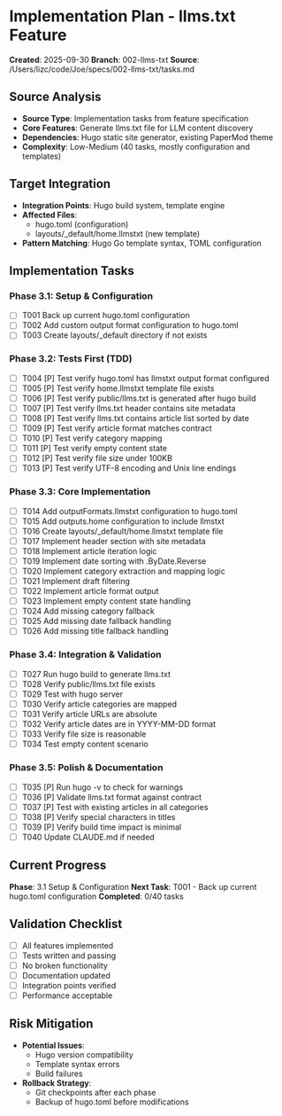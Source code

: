 # Implementation Plan - llms.txt Feature
**Created**: 2025-09-30
**Branch**: 002-llms-txt
**Source**: /Users/lizc/code/Joe/specs/002-llms-txt/tasks.md

## Source Analysis
- **Source Type**: Implementation tasks from feature specification
- **Core Features**: Generate llms.txt file for LLM content discovery
- **Dependencies**: Hugo static site generator, existing PaperMod theme
- **Complexity**: Low-Medium (40 tasks, mostly configuration and templates)

## Target Integration
- **Integration Points**: Hugo build system, template engine
- **Affected Files**:
  - hugo.toml (configuration)
  - layouts/_default/home.llmstxt (new template)
- **Pattern Matching**: Hugo Go template syntax, TOML configuration

## Implementation Tasks

### Phase 3.1: Setup & Configuration
- [ ] T001 Back up current hugo.toml configuration
- [ ] T002 Add custom output format configuration to hugo.toml
- [ ] T003 Create layouts/_default directory if not exists

### Phase 3.2: Tests First (TDD)
- [ ] T004 [P] Test verify hugo.toml has llmstxt output format configured
- [ ] T005 [P] Test verify home.llmstxt template file exists
- [ ] T006 [P] Test verify public/llms.txt is generated after hugo build
- [ ] T007 [P] Test verify llms.txt header contains site metadata
- [ ] T008 [P] Test verify llms.txt contains article list sorted by date
- [ ] T009 [P] Test verify article format matches contract
- [ ] T010 [P] Test verify category mapping
- [ ] T011 [P] Test verify empty content state
- [ ] T012 [P] Test verify file size under 100KB
- [ ] T013 [P] Test verify UTF-8 encoding and Unix line endings

### Phase 3.3: Core Implementation
- [ ] T014 Add outputFormats.llmstxt configuration to hugo.toml
- [ ] T015 Add outputs.home configuration to include llmstxt
- [ ] T016 Create layouts/_default/home.llmstxt template file
- [ ] T017 Implement header section with site metadata
- [ ] T018 Implement article iteration logic
- [ ] T019 Implement date sorting with .ByDate.Reverse
- [ ] T020 Implement category extraction and mapping logic
- [ ] T021 Implement draft filtering
- [ ] T022 Implement article format output
- [ ] T023 Implement empty content state handling
- [ ] T024 Add missing category fallback
- [ ] T025 Add missing date fallback handling
- [ ] T026 Add missing title fallback handling

### Phase 3.4: Integration & Validation
- [ ] T027 Run hugo build to generate llms.txt
- [ ] T028 Verify public/llms.txt file exists
- [ ] T029 Test with hugo server
- [ ] T030 Verify article categories are mapped
- [ ] T031 Verify article URLs are absolute
- [ ] T032 Verify article dates are in YYYY-MM-DD format
- [ ] T033 Verify file size is reasonable
- [ ] T034 Test empty content scenario

### Phase 3.5: Polish & Documentation
- [ ] T035 [P] Run hugo -v to check for warnings
- [ ] T036 [P] Validate llms.txt format against contract
- [ ] T037 [P] Test with existing articles in all categories
- [ ] T038 [P] Verify special characters in titles
- [ ] T039 [P] Verify build time impact is minimal
- [ ] T040 Update CLAUDE.md if needed

## Current Progress
**Phase**: 3.1 Setup & Configuration
**Next Task**: T001 - Back up current hugo.toml configuration
**Completed**: 0/40 tasks

## Validation Checklist
- [ ] All features implemented
- [ ] Tests written and passing
- [ ] No broken functionality
- [ ] Documentation updated
- [ ] Integration points verified
- [ ] Performance acceptable

## Risk Mitigation
- **Potential Issues**:
  - Hugo version compatibility
  - Template syntax errors
  - Build failures
- **Rollback Strategy**:
  - Git checkpoints after each phase
  - Backup of hugo.toml before modifications